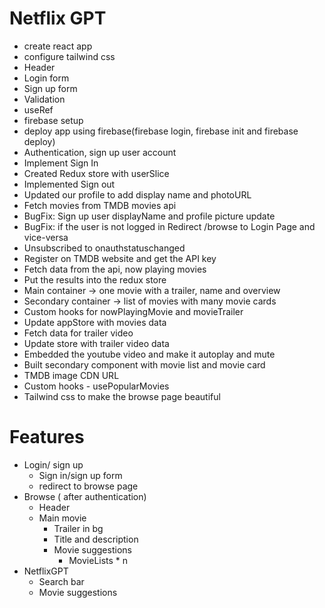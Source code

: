# Netflix GPT
- create react app
- configure tailwind css
- Header
- Login form
- Sign up form
- Validation
- useRef
- firebase setup
- deploy app using firebase(firebase login, firebase init and firebase deploy)
- Authentication, sign up user account
- Implement Sign In
- Created Redux store with userSlice
- Implemented Sign out
- Updated our profile to add display name and photoURL
- Fetch movies from TMDB movies api
- BugFix: Sign up user displayName and profile picture update
- BugFix: if the user is not logged in Redirect /browse to Login Page and vice-versa
- Unsubscribed to onauthstatuschanged
- Register on TMDB website and get the API key
- Fetch data from the api, now playing movies
- Put the results into the redux store
- Main container -> one movie with a trailer, name and overview
- Secondary container -> list of movies with many movie cards
- Custom hooks for nowPlayingMovie and movieTrailer
- Update appStore with movies data
- Fetch data for trailer video
- Update store with trailer video data
- Embedded the youtube video and make it autoplay and mute
- Built secondary component with movie list and movie card
- TMDB image CDN URL
- Custom hooks - usePopularMovies
- Tailwind css to make the browse page beautiful

# Features
- Login/ sign up
    - Sign in/sign up form
    - redirect to browse page
- Browse ( after authentication)
    - Header
    - Main movie
        - Trailer in bg
        - Title and description
        - Movie suggestions
            - MovieLists * n
- NetflixGPT
    - Search bar
    - Movie suggestions